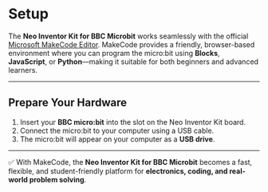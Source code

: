 # Setup

The **Neo Inventor Kit for BBC Microbit** works seamlessly with the official [Microsoft MakeCode Editor](https://makecode.microbit.org/). MakeCode provides a friendly, browser-based environment where you can program the micro:bit using **Blocks**, **JavaScript**, or **Python**—making it suitable for both beginners and advanced learners.

---

## Prepare Your Hardware
1. Insert your **BBC micro:bit** into the slot on the Neo Inventor Kit board.  
2. Connect the micro:bit to your computer using a USB cable.  
3. The micro:bit will appear on your computer as a **USB drive**.

---


✅ With MakeCode, the **Neo Inventor Kit for BBC Microbit** becomes a fast, flexible, and student-friendly platform for **electronics, coding, and real-world problem solving**.  
